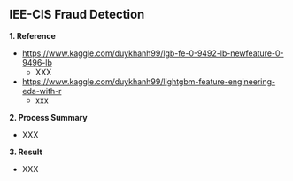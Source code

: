 ## IEE-CIS Fraud Detection

**1. Reference**
  - https://www.kaggle.com/duykhanh99/lgb-fe-0-9492-lb-newfeature-0-9496-lb
    - XXX
  - https://www.kaggle.com/duykhanh99/lightgbm-feature-engineering-eda-with-r
    - xxx 
    
**2. Process Summary**
  - XXX

**3. Result**
  - XXX
